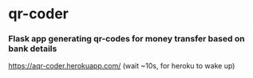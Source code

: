 # qr-coder
### Flask app generating qr-codes for money transfer based on bank details
https://aqr-coder.herokuapp.com/ (wait ~10s, for heroku to wake up)
